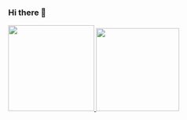 ### Hi there 👋
<div>
  <a href="https://github.com/leoniCS99">
  <img height="175em" src="https://github-readme-stats.vercel.app/api?username=leoniCS99&show_icons=true&theme=black&include_all_commits=true&count_private=true"/>
  <img height="169em" src="https://github-readme-stats.vercel.app/api/top-langs/?username=leoniCS99&layout=compact&langs_count=7&theme=black"/>
</div>
